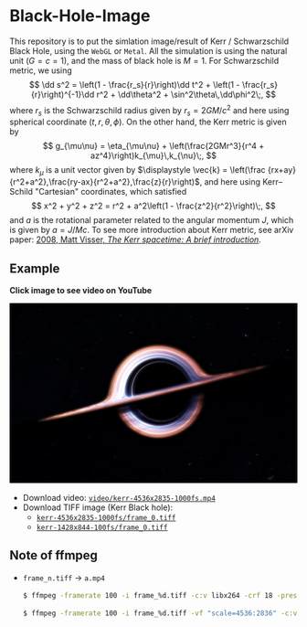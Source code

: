 # Black-Hole-Image

This repository is to put the simlation image/result of Kerr / Schwarzschild Black Hole, using the `WebGL` or `Metal`.  All the simulation is using the natural unit $(G=c=1)$, and the mass of black hole is $M = 1$. For Schwarzschild metric, we using
$$
\dd s^2 = \left(1 - \frac{r_s}{r}\right)\dd t^2 + \left(1 - \frac{r_s}{r}\right)^{-1}\dd r^2 + \dd\theta^2 + \sin^2\theta\,\dd\phi^2\;,
$$
where $r_s$ is the Schwarzschild radius given by $r_s = 2GM/c^2$ and here using spherical coordinate $(t,r,\theta,\phi)$. On the other hand, the Kerr metric is given by
$$
g_{\mu\nu} = \eta_{\mu\nu} + \left(\frac{2GMr^3}{r^4 + az^4}\right)k_{\mu}\,k_{\nu}\;,
$$
where $k_{\mu}$ is a unit vector given by $\displaystyle \vec{k} = \left(\frac {rx+ay}{r^2+a^2},\frac{ry-ax}{r^2+a^2},\frac{z}{r}\right)$, and here using Kerr–Schild "Cartesian" coordinates, which satisfied 
$$
x^2 + y^2 + z^2 = r^2 + a^2\left(1 - \frac{z^2}{r^2}\right)\;,
$$
and $a$ is the rotational parameter related to the angular momentum $J$, which is given by $a = J/Mc$. To see more introduction about Kerr metric, see arXiv paper: [2008, Matt Visser, *The Kerr spacetime: A brief introduction*](https://arxiv.org/abs/0706.0622).

## Example

**Click image to see video on YouTube**

<a href="https://youtu.be/bswZj-eAFSk?si=TCcypM0hRnJySV0z"><img src="./kerr-4536x2835-1000fs-frame_0.jpg"></a>

- Download video: [`video/kerr-4536x2835-1000fs.mp4`](https://github.com/Jeffreymaomao/Black-Hole-Image/raw/refs/heads/main/video/kerr-4536x2835-1000fs.mp4)
- Download TIFF image (Kerr Black hole):
    - [`kerr-4536x2835-1000fs/frame_0.tiff`](https://github.com/Jeffreymaomao/Black-Hole-Image/raw/refs/heads/main/Kerr-4536x2835-1000fs/frame_0.tiff)
    - [`kerr-1428x844-100fs/frame_0.tiff`](https://github.com/Jeffreymaomao/Black-Hole-Image/raw/refs/heads/main/kerr-1428x844-100fs/frame_0.tiff)

## Note of ffmpeg

- `frame_n.tiff` $\to$ `a.mp4`

    ```bash
    $ ffmpeg -framerate 100 -i frame_%d.tiff -c:v libx264 -crf 18 -preset slow -tune stillimage -pix_fmt yuv420p output.mp4
    ```

    ```bash
    $ ffmpeg -framerate 100 -i frame_%d.tiff -vf "scale=4536:2836" -c:v libx264 -crf 18 -preset slow -pix_fmt yuv420p output.mp4
    ```

    

